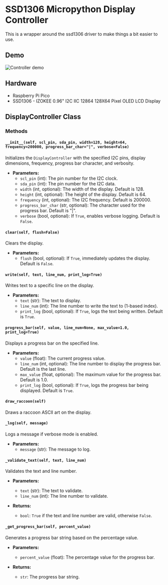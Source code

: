 # SSD1306 Micropython Display Controller
This is a wrapper around the ssd1306 driver to make things a bit easier to use.

## Demo
![Controller demo](.demo/display_demo.gif)

## Hardware
- Raspberry Pi Pico
- SSD1306 - IZOKEE 0.96" I2C IIC 12864 128X64 Pixel OLED LCD Display

## DisplayController Class
### Methods
#### `__init__(self, scl_pin, sda_pin, width=128, height=64, frequency=200000, progress_bar_char="|", verbose=False)`
Initializes the `DisplayController` with the specified I2C pins, display dimensions, frequency, progress bar character, and verbosity.

- **Parameters:**
  - `scl_pin` (int): The pin number for the I2C clock.
  - `sda_pin` (int): The pin number for the I2C data.
  - `width` (int, optional): The width of the display. Default is 128.
  - `height` (int, optional): The height of the display. Default is 64.
  - `frequency` (int, optional): The I2C frequency. Default is 200000.
  - `progress_bar_char` (str, optional): The character used for the progress bar. Default is "|".
  - `verbose` (bool, optional): If `True`, enables verbose logging. Default is `False`.

#### `clear(self, flush=False)`
Clears the display.

- **Parameters:**
  - `flush` (bool, optional): If `True`, immediately updates the display. Default is `False`.

#### `write(self, text, line_num, print_log=True)`
Writes text to a specific line on the display.

- **Parameters:**
  - `text` (str): The text to display.
  - `line_num` (int): The line number to write the text to (1-based index).
  - `print_log` (bool, optional): If `True`, logs the text being written. Default is `True`.

#### `progress_bar(self, value, line_num=None, max_value=1.0, print_log=True)`
Displays a progress bar on the specified line.

- **Parameters:**
  - `value` (float): The current progress value.
  - `line_num` (int, optional): The line number to display the progress bar. Default is the last line.
  - `max_value` (float, optional): The maximum value for the progress bar. Default is 1.0.
  - `print_log` (bool, optional): If `True`, logs the progress bar being displayed. Default is `True`.

#### `draw_raccoon(self)`
Draws a raccoon ASCII art on the display.

#### `_log(self, message)`
Logs a message if verbose mode is enabled.

- **Parameters:**
  - `message` (str): The message to log.

#### `_validate_text(self, text, line_num)`
Validates the text and line number.

- **Parameters:**
  - `text` (str): The text to validate.
  - `line_num` (int): The line number to validate.

- **Returns:**
  - `bool`: `True` if the text and line number are valid, otherwise `False`.

#### `_get_progress_bar(self, percent_value)`
Generates a progress bar string based on the percentage value.

- **Parameters:**
  - `percent_value` (float): The percentage value for the progress bar.

- **Returns:**
  - `str`: The progress bar string.